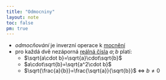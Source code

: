 ```yaml
---
title: "Odmocniny"
layout: note
toc: false
pm: true
---
```

- _odmocňování_ je inverzní operace k [mocnění](/notes/school/maths/number-theory/exponentation)
- pro každá dvě nezáporná [reálná čísla](/notes/school/maths/numerical-fields/real-numbers) $a;b$ platí:
    - $\sqrt{a\cdot b}=\sqrt{a}\cdot\sqrt{b}$
    - $a\cdot\sqrt{b}=\sqrt{a^2\cdot b}$
    - $\sqrt{\frac{a}{b}}=\frac{\sqrt{a}}{\sqrt{b}}$ <=> $b\neq 0$